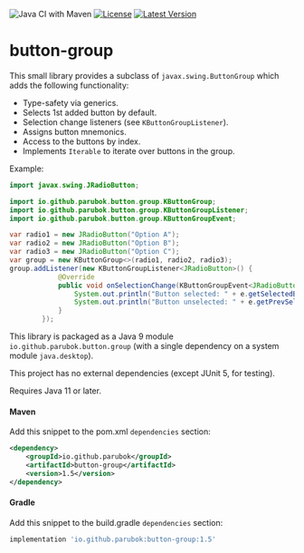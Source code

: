 ![Java CI with Maven](https://github.com/parubok/button-group/workflows/Java%20CI%20with%20Maven/badge.svg?branch=master)
[![License](https://img.shields.io/badge/License-Apache%202.0-blue.svg)](https://github.com/parubok/button-group/blob/master/LICENSE)
[![Latest Version](https://img.shields.io/maven-central/v/io.github.parubok/button-group)](https://search.maven.org/search?q=a:button-group)

# button-group

This small library provides a subclass of `javax.swing.ButtonGroup` which adds the following functionality:
- Type-safety via generics.
- Selects 1st added button by default.
- Selection change listeners (see `KButtonGroupListener`).
- Assigns button mnemonics.
- Access to the buttons by index.
- Implements `Iterable` to iterate over buttons in the group.

Example:
```java
import javax.swing.JRadioButton;

import io.github.parubok.button.group.KButtonGroup;
import io.github.parubok.button.group.KButtonGroupListener;
import io.github.parubok.button.group.KButtonGroupEvent;

var radio1 = new JRadioButton("Option A");
var radio2 = new JRadioButton("Option B");
var radio3 = new JRadioButton("Option C");
var group = new KButtonGroup<>(radio1, radio2, radio3);
group.addListener(new KButtonGroupListener<JRadioButton>() {
            @Override
            public void onSelectionChange(KButtonGroupEvent<JRadioButton> e) {
                System.out.println("Button selected: " + e.getSelectedButton());
                System.out.println("Button unselected: " + e.getPrevSelectedButton());
            }
        });
```

This library is packaged as a Java 9 module `io.github.parubok.button.group` (with a single dependency on a system module `java.desktop`). 

This project has no external dependencies (except JUnit 5, for testing).

Requires Java 11 or later.

#### Maven

Add this snippet to the pom.xml `dependencies` section:

```xml
<dependency>
    <groupId>io.github.parubok</groupId>
    <artifactId>button-group</artifactId>
    <version>1.5</version>
</dependency>
```

#### Gradle

Add this snippet to the build.gradle `dependencies` section:

```groovy
implementation 'io.github.parubok:button-group:1.5'
```
